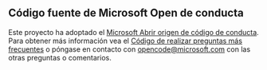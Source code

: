 ## Código fuente de Microsoft Open de conducta
Este proyecto ha adoptado el [Microsoft Abrir origen de código de conducta](https://opensource.microsoft.com/codeofconduct/).
Para obtener más información vea el [Código de realizar preguntas más frecuentes](https://opensource.microsoft.com/codeofconduct/faq/) o póngase en contacto con [opencode@microsoft.com](mailto:opencode@microsoft.com) con las otras preguntas o comentarios.